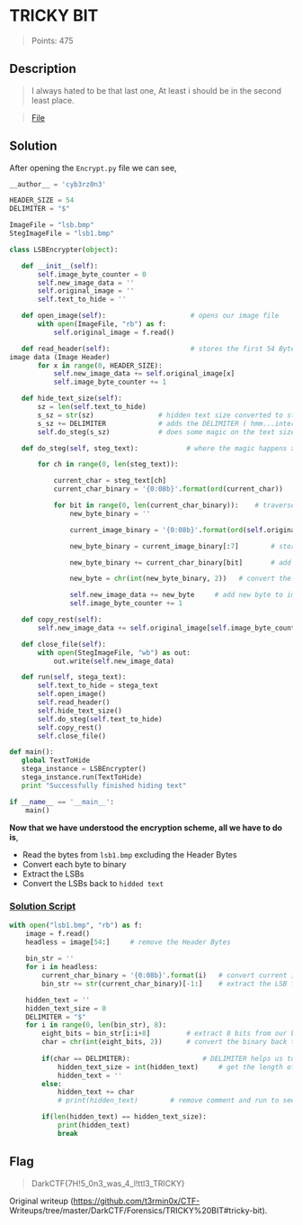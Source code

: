 # TRICKY BIT  
> Points: 475

## Description  
> I always hated to be that last one, At least i should be in the second least
> place.

> [File](TRICKY_BIT.zip)

## Solution  
After opening the `Encrypt.py` file we can see,

```python  
__author__ = 'cyb3rz0n3'

HEADER_SIZE = 54  
DELIMITER = "$"

ImageFile = "lsb.bmp"  
StegImageFile = "lsb1.bmp"

class LSBEncrypter(object):

   def __init__(self):  
       self.image_byte_counter = 0  
       self.new_image_data = ''  
       self.original_image = ''  
       self.text_to_hide = ''

   def open_image(self):                     # opens our image file  
       with open(ImageFile, "rb") as f:  
           self.original_image = f.read()

   def read_header(self):                    # stores the first 54 Bytes of
image data (Image Header)  
       for x in range(0, HEADER_SIZE):  
           self.new_image_data += self.original_image[x]  
           self.image_byte_counter += 1

   def hide_text_size(self):  
       sz = len(self.text_to_hide)  
       s_sz = str(sz)                # hidden text size converted to string  
       s_sz += DELIMITER             # adds the DELIMITER ( hmm...interesting! )  
       self.do_steg(s_sz)            # does some magic on the text size!        

   def do_steg(self, steg_text):            # where the magic happens xD...

       for ch in range(0, len(steg_text)):

           current_char = steg_text[ch]                                # stores the current character of the string to be hidden  
           current_char_binary = '{0:08b}'.format(ord(current_char))     # converts the current character to 8 bit binary string

           for bit in range(0, len(current_char_binary)):    # traverse the 8 bit binary string  
               new_byte_binary = ''

               current_image_binary = '{0:08b}'.format(ord(self.original_image[self.image_byte_counter]))  # converts the current image byte to 8 bit binary string

               new_byte_binary = current_image_binary[:7]        # stores the 1st 7 bits from the 8 bit binary string of the image byte 

               new_byte_binary += current_char_binary[bit]       # add the last bit (LSB) from the current character's 8 bit binary string

               new_byte = chr(int(new_byte_binary, 2))   # convert the new 8 bit binary string back to character

               self.new_image_data += new_byte     # add new byte to image data  
               self.image_byte_counter += 1

   def copy_rest(self):  
       self.new_image_data += self.original_image[self.image_byte_counter:]

   def close_file(self):  
       with open(StegImageFile, "wb") as out:  
           out.write(self.new_image_data)

   def run(self, stega_text):  
       self.text_to_hide = stega_text  
       self.open_image()  
       self.read_header()  
       self.hide_text_size()  
       self.do_steg(self.text_to_hide)  
       self.copy_rest()  
       self.close_file()

def main():  
   global TextToHide  
   stega_instance = LSBEncrypter()  
   stega_instance.run(TextToHide)  
   print "Successfully finished hiding text"

if __name__ == '__main__':  
	main()  
```

**Now that we have understood the encryption scheme, all we have to do is**,  
* Read the bytes from `lsb1.bmp` excluding the Header Bytes  
* Convert each byte to binary  
* Extract the LSBs   
* Convert the LSBs back to `hidded text`

### [Solution Script](decrypt.py)

```python  
with open("lsb1.bmp", "rb") as f:  
	image = f.read()  
	headless = image[54:]     # remove the Header Bytes  
  
	bin_str = ''  
	for i in headless:  
		current_char_binary = '{0:08b}'.format(i)	# convert current image byte to binary  
		bin_str += str(current_char_binary)[-1:]	# extract the LSB from the current char binary

	hidden_text = ''  
	hidden_text_size = 0  
	DELIMITER = "$" 	  
	for i in range(0, len(bin_str), 8):		  
		eight_bits = bin_str[i:i+8]			# extract 8 bits from our binary string  
		char = chr(int(eight_bits, 2))		# convert the binary back to char  
  
		if(char == DELIMITER):					# DELIMITER helps us to get the length of hidden text  
			hidden_text_size = int(hidden_text)		# get the length of the hidden text  
			hidden_text = ''  
		else:  
			hidden_text += char  
			# print(hidden_text)        # remove comment and run to see magic... 

		if(len(hidden_text) == hidden_text_size):  
			print(hidden_text)  
			break  
```

## Flag  
> DarkCTF{7H!5_0n3_was_4_l!ttl3_TRICKY}  

Original writeup (https://github.com/t3rmin0x/CTF-
Writeups/tree/master/DarkCTF/Forensics/TRICKY%20BIT#tricky-bit).